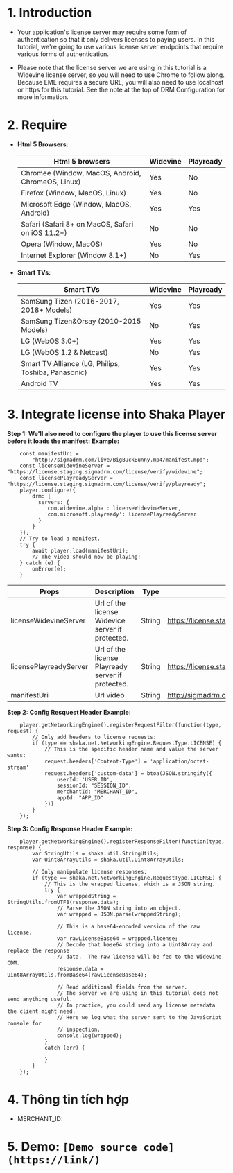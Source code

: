 # 1. Introduction
- Your application's license server may require some form of authentication so that it only delivers licenses to paying users. In this tutorial, we're going to use various license server endpoints that require various forms of authentication.

- Please note that the license server we are using in this tutorial is a Widevine license server, so you will need to use Chrome to follow along. Because EME requires a secure URL, you will also need to use localhost or https for this tutorial. See the note at the top of DRM Configuration for more information.

# 2. Require
- **Html 5 Browsers:**

    |Html 5 browsers |Widevine|Playready|
    |----------------|--------|---------|
    |Chromee (Window, MacOS, Android, ChromeOS, Linux)|Yes|No|
    |Firefox (Window, MacOS, Linux)|Yes|No|
    |Microsoft Edge (Window, MacOS, Android)|Yes|Yes|
    |Safari (Safari 8+ on MacOS, Safari on iOS 11.2+)|No|No|
    |Opera (Window, MacOS)|Yes|No|
    |Internet Explorer (Window 8.1+)|No|Yes|
- **Smart TVs:**

    |Smart TVs |Widevine|Playready|
    |----------------|--------|---------|
    |SamSung Tizen (2016-2017, 2018+ Models)|Yes|Yes|
    |SamSung Tizen&Orsay (2010-2015 Models)|No|Yes|
    |LG (WebOS 3.0+)|Yes|Yes|
    |LG (WebOS 1.2 & Netcast)|No|Yes|
    |Smart TV Alliance (LG, Philips, Toshiba, Panasonic)|Yes|Yes|
    |Android TV|Yes|Yes|
    

# 3. Integrate license into Shaka Player
**Step 1: We'll also need to configure the player to use this license server before it loads the manifest:**
**Example:**

        const manifestUri =
            "http://sigmadrm.com/live/BigBuckBunny.mp4/manifest.mpd";
        const licenseWidevineServer = "https://license.staging.sigmadrm.com/license/verify/widevine";
        const licensePlayreadyServer = "https://license.staging.sigmadrm.com/license/verify/playready";
        player.configure({
            drm: {
              servers: { 
                'com.widevine.alpha': licenseWidevineServer, 
                'com.microsoft.playready': licensePlayreadyServer 
              }
            }
        });
        // Try to load a manifest.
        try {
            await player.load(manifestUri);
            // The video should now be playing!  
        } catch (e) {
            onError(e);
        }

|Props          |Description                        |Type   |Example|
|---------------|-----------------------------------|-------|-------|
|licenseWidevineServer  |Url of the license Widevice server if protected.|String|https://license.staging.sigmadrm.com/license/verify/widevine|
|licensePlayreadyServer  |Url of the license Playready server if protected.|String|https://license.staging.sigmadrm.com/license/verify/playready|
|manifestUri    |Url video			    |String |http://sigmadrm.com/live/BigBuckBunny.mp4/manifest.mpd|

**Step 2: Config Resquest Header**
**Example:**
```
    player.getNetworkingEngine().registerRequestFilter(function(type, request) {
        // Only add headers to license requests:
        if (type == shaka.net.NetworkingEngine.RequestType.LICENSE) {
            // This is the specific header name and value the server wants:
            request.headers['Content-Type'] = 'application/octet-stream'
            request.headers['custom-data'] = btoa(JSON.stringify({
                userId: 'USER_ID',
                sessionId: "SESSION_ID",
                merchantId: "MERCHANT_ID",
                appId: "APP_ID"
            }))
        }
    });

```
**Step 3: Config Response Header**
**Example:**
```
    player.getNetworkingEngine().registerResponseFilter(function(type, response) {
        var StringUtils = shaka.util.StringUtils;
        var Uint8ArrayUtils = shaka.util.Uint8ArrayUtils;

        // Only manipulate license responses:
        if (type == shaka.net.NetworkingEngine.RequestType.LICENSE) {
            // This is the wrapped license, which is a JSON string.
            try {
                var wrappedString = StringUtils.fromUTF8(response.data);
                // Parse the JSON string into an object.
                var wrapped = JSON.parse(wrappedString);

                // This is a base64-encoded version of the raw license.
                var rawLicenseBase64 = wrapped.license;
                // Decode that base64 string into a Uint8Array and replace the response
                // data.  The raw license will be fed to the Widevine CDM.
                response.data = Uint8ArrayUtils.fromBase64(rawLicenseBase64);

                // Read additional fields from the server.
                // The server we are using in this tutorial does not send anything useful.
                // In practice, you could send any license metadata the client might need.
                // Here we log what the server sent to the JavaScript console for
                // inspection.
                console.log(wrapped);
            }
            catch (err) {

            }
        }
    });

```
# 4. Thông tin tích hợp

- MERCHANT_ID:

# 5. Demo: **```[Demo source code](https://link/)```**